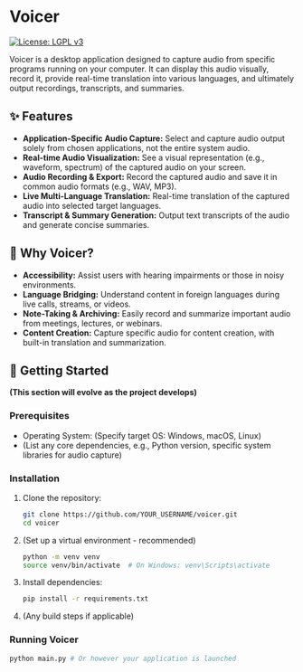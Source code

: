 # Voicer

[![License: LGPL v3](https://img.shields.io/badge/License-LGPL_v3-blue.svg)](https://www.gnu.org/licenses/lgpl-3.0)
<!-- Add other badges here if you like, e.g., build status, version -->
<!-- Example: [![Build Status](https://img.shields.io/github/actions/workflow/status/YOUR_USERNAME/voicer/YOUR_WORKFLOW_FILE.yml?branch=main)](https://github.com/YOUR_USERNAME/voicer/actions) -->
<!-- Example: [![Release](https://img.shields.io/github/v/release/YOUR_USERNAME/voicer)](https://github.com/YOUR_USERNAME/voicer/releases) -->

Voicer is a desktop application designed to capture audio from specific programs running on your computer. It can display this audio visually, record it, provide real-time translation into various languages, and ultimately output recordings, transcripts, and summaries.

## ✨ Features

*   **Application-Specific Audio Capture:** Select and capture audio output solely from chosen applications, not the entire system audio.
*   **Real-time Audio Visualization:** See a visual representation (e.g., waveform, spectrum) of the captured audio on your screen.
*   **Audio Recording & Export:** Record the captured audio and save it in common audio formats (e.g., WAV, MP3).
*   **Live Multi-Language Translation:** Real-time translation of the captured audio into selected target languages.
*   **Transcript & Summary Generation:** Output text transcripts of the audio and generate concise summaries.

## 🤔 Why Voicer?

*   **Accessibility:** Assist users with hearing impairments or those in noisy environments.
*   **Language Bridging:** Understand content in foreign languages during live calls, streams, or videos.
*   **Note-Taking & Archiving:** Easily record and summarize important audio from meetings, lectures, or webinars.
*   **Content Creation:** Capture specific audio for content creation, with built-in translation and summarization.

## 🚀 Getting Started

**(This section will evolve as the project develops)**

### Prerequisites

*   Operating System: (Specify target OS: Windows, macOS, Linux)
*   (List any core dependencies, e.g., Python version, specific system libraries for audio capture)

### Installation

1.  Clone the repository:
    ```bash
    git clone https://github.com/YOUR_USERNAME/voicer.git
    cd voicer
    ```
2.  (Set up a virtual environment - recommended)
    ```bash
    python -m venv venv
    source venv/bin/activate  # On Windows: venv\Scripts\activate
    ```
3.  Install dependencies:
    ```bash
    pip install -r requirements.txt
    ```
4.  (Any build steps if applicable)

### Running Voicer

```bash
python main.py # Or however your application is launched